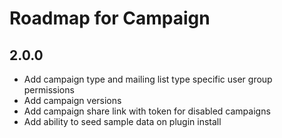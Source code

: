 # Roadmap for Campaign

## 2.0.0
- Add campaign type and mailing list type specific user group permissions
- Add campaign versions
- Add campaign share link with token for disabled campaigns
- Add ability to seed sample data on plugin install
